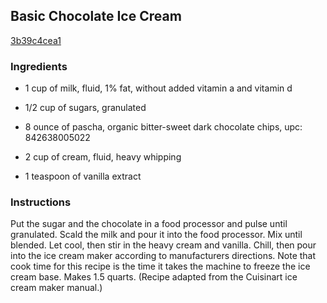 ## Basic Chocolate Ice Cream

[3b39c4cea1](http://tastykitchen.com/recipes/desserts/basic-chocolate-ice-cream/)

### Ingredients

 - 1 cup of milk, fluid, 1% fat, without added vitamin a and vitamin d

 - 1/2 cup of sugars, granulated

 - 8 ounce of pascha, organic bitter-sweet dark chocolate chips, upc: 842638005022

 - 2 cup of cream, fluid, heavy whipping

 - 1 teaspoon of vanilla extract

### Instructions

Put the sugar and the chocolate in a food processor and pulse until granulated. Scald the milk and pour it into the food processor. Mix until blended. Let cool, then stir in the heavy cream and vanilla. Chill, then pour into the ice cream maker according to manufacturers directions. Note that cook time for this recipe is the time it takes the machine to freeze the ice cream base. Makes 1.5 quarts. (Recipe adapted from the Cuisinart ice cream maker manual.)